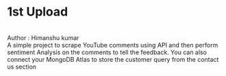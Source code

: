 # 1st Upload
<br>
Author : Himanshu kumar
<br>
A simple project to scrape YouTube comments using API and then perform sentiment Analysis on the comments to tell the feedback. You can also connect your MongoDB Atlas to store the customer query from the contact us section

